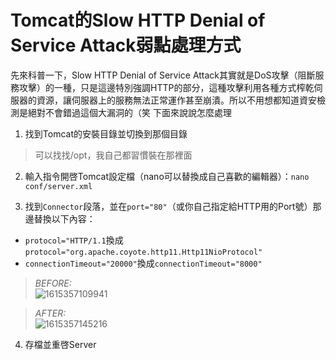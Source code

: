 # Tomcat的Slow HTTP Denial of Service Attack弱點處理方式

先來科普一下，Slow HTTP Denial of Service Attack其實就是DoS攻擊（阻斷服務攻擊）的一種，只是這邊特別強調HTTP的部分，這種攻擊利用各種方式榨乾伺服器的資源，讓伺服器上的服務無法正常運作甚至崩潰。所以不用想都知道資安檢測是絕對不會錯過這個大漏洞的（笑
下面來說說怎麼處理

1. 找到Tomcat的安裝目錄並切換到那個目錄

  > 可以找找/opt，我自己都習慣裝在那裡面

2. 輸入指令開啓Tomcat設定檔（nano可以替換成自己喜歡的編輯器）：`nano conf/server.xml`

3. 找到`Connector`段落，並在`port="80"`（或你自己指定給HTTP用的Port號）那邊替換以下內容：

  * `protocol="HTTP/1.1`換成`protocol="org.apache.coyote.http11.Http11NioProtocol"`
  * `connectionTimeout="20000"`換成`connectionTimeout="8000"`

  > *BEFORE:*  
  > ![1615357109941](https://user-images.githubusercontent.com/15919723/110585400-adc9b400-81ab-11eb-875e-0ce7e8df900e.jpg)

  > *AFTER:*  
  >![1615357145216](https://user-images.githubusercontent.com/15919723/110585479-d05bcd00-81ab-11eb-92a2-7d490d9a54e4.jpg)

4. 存檔並重啓Server
